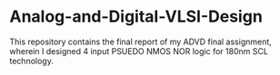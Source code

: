 # Analog-and-Digital-VLSI-Design

This repository contains the final report of my ADVD final assignment, wherein I designed 4 input PSUEDO NMOS NOR logic for 180nm SCL technology.
